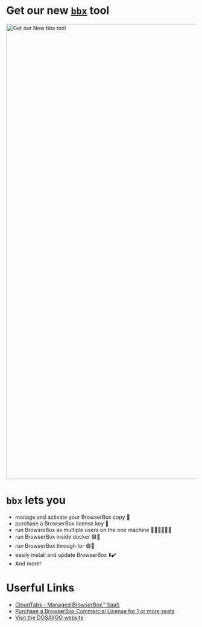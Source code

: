# Get our new [`bbx`](https://github.com/BrowserBox/BrowserBox?tab=readme-ov-file#get-started) tool 

<a href="https://github.com/BrowserBox/BrowserBox?tab=readme-ov-file#get-started"><img width="1204" alt="Get our New bbx tool" src="https://github.com/user-attachments/assets/4d549f18-1fbb-463d-bf6a-4b2ce121dea2" /></a>


# `bbx` lets you

- manage and activate your BrowserBox copy 📝
- purchase a BrowserBox license key 🔐
- run BrowsreBox as multiple users on the one machine 👨‍🦲👱‍♀️👷‍♂️
- run BrowserBox inside docker 🟦🐳
- run BrowserBox through tor 🟣🧅
- easily install and update BrowserBox ⬇️✔️
- And more!

# Userful Links

- [CloudTabs - Managed BrowserBox&trade; SaaS](https://browse.cloudtabs.net)
- [Purchase a BrowserBox Commercial License for 1 or more seats](https://browse.cloudtabs.net/l)
- [Visit the DOSAYGO website](https://dosaygo.com)
